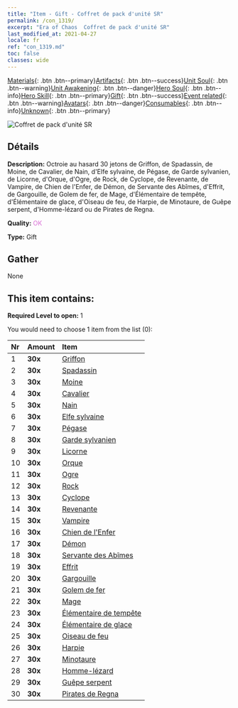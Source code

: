 ```yaml
---
title: "Item - Gift - Coffret de pack d'unité SR"
permalink: /con_1319/
excerpt: "Era of Chaos  Coffret de pack d'unité SR"
last_modified_at: 2021-04-27
locale: fr
ref: "con_1319.md"
toc: false
classes: wide
---
```

 [Materials](/ItemsFR/){: .btn .btn--primary}[Artifacts](/ItemsFR/Artifacts/){: .btn .btn--success}[Unit Soul](/ItemsFR/UnitSoul/){: .btn .btn--warning}[Unit Awakening](/ItemsFR/UnitAwakening/){: .btn .btn--danger}[Hero Soul](/ItemsFR/HeroSoul/){: .btn .btn--info}[Hero Skill](/ItemsFR/HeroSkill/){: .btn .btn--primary}[Gift](/ItemsFR/Gift/){: .btn .btn--success}[Event related](/ItemsFR/Events/){: .btn .btn--warning}[Avatars](/ItemsFR/Avatars/){: .btn .btn--danger}[Consumables](/ItemsFR/Consumables/){: .btn .btn--info}[Unknown](/ItemsFR/Unknown/){: .btn .btn--primary}

 ![Coffret de pack d'unité SR](/images/t/i_907035.png)

## Détails
 **Description:** Octroie au hasard 30 jetons de Griffon, de Spadassin, de Moine, de Cavalier, de Nain, d'Elfe sylvaine, de Pégase, de Garde sylvanien, de Licorne, d'Orque, d'Ogre, de Rock, de Cyclope, de Revenante, de Vampire, de Chien de l'Enfer, de Démon, de Servante des Abîmes, d'Effrit, de Gargouille, de Golem de fer, de Mage, d'Élémentaire de tempête, d'Élémentaire de glace, d'Oiseau de feu, de Harpie, de Minotaure, de Guêpe serpent, d'Homme-lézard ou de Pirates de Regna.

 **Quality:** <span style="color: #DA70D6">OK</span>

 **Type:** Gift

## Gather

  None

## This item contains:

 **Required Level to open:** 1

 You would need to choose 1 item from the list (0):

  | Nr | Amount |     Item    |
  |:---|:-------|:------------|
  | 1 |  **30x** | [Griffon](/ItemsFR/unt_192/) |  | 
  | 2 |  **30x** | [Spadassin](/ItemsFR/unt_193/) |  | 
  | 3 |  **30x** | [Moine](/ItemsFR/unt_194/) |  | 
  | 4 |  **30x** | [Cavalier ](/ItemsFR/unt_195/) |  | 
  | 5 |  **30x** | [Nain](/ItemsFR/unt_200/) |  | 
  | 6 |  **30x** | [Elfe sylvaine](/ItemsFR/unt_201/) |  | 
  | 7 |  **30x** | [Pégase](/ItemsFR/unt_202/) |  | 
  | 8 |  **30x** | [Garde sylvanien](/ItemsFR/unt_203/) |  | 
  | 9 |  **30x** | [Licorne](/ItemsFR/unt_204/) |  | 
  | 10 |  **30x** | [Orque](/ItemsFR/unt_219/) |  | 
  | 11 |  **30x** | [Ogre](/ItemsFR/unt_220/) |  | 
  | 12 |  **30x** | [Rock](/ItemsFR/unt_221/) |  | 
  | 13 |  **30x** | [Cyclope](/ItemsFR/unt_222/) |  | 
  | 14 |  **30x** | [Revenante](/ItemsFR/unt_210/) |  | 
  | 15 |  **30x** | [Vampire](/ItemsFR/unt_211/) |  | 
  | 16 |  **30x** | [Chien de l'Enfer](/ItemsFR/unt_228/) |  | 
  | 17 |  **30x** | [Démon](/ItemsFR/unt_229/) |  | 
  | 18 |  **30x** | [Servante des Abîmes](/ItemsFR/unt_230/) |  | 
  | 19 |  **30x** | [Effrit](/ItemsFR/unt_231/) |  | 
  | 20 |  **30x** | [Gargouille](/ItemsFR/unt_236/) |  | 
  | 21 |  **30x** | [Golem de fer](/ItemsFR/unt_237/) |  | 
  | 22 |  **30x** | [Mage](/ItemsFR/unt_238/) |  | 
  | 23 |  **30x** | [Élémentaire de tempête](/ItemsFR/unt_263/) |  | 
  | 24 |  **30x** | [Élémentaire de glace](/ItemsFR/unt_264/) |  | 
  | 25 |  **30x** | [Oiseau de feu](/ItemsFR/unt_268/) |  | 
  | 26 |  **30x** | [Harpie](/ItemsFR/unt_245/) |  | 
  | 27 |  **30x** | [Minotaure](/ItemsFR/unt_248/) |  | 
  | 28 |  **30x** | [Homme-lézard](/ItemsFR/unt_254/) |  | 
  | 29 |  **30x** | [Guêpe serpent](/ItemsFR/unt_255/) |  | 
  | 30 |  **30x** | [Pirates de Regna](/ItemsFR/unt_273/) |  | 
